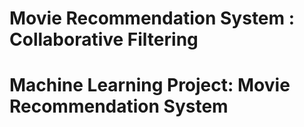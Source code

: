 # Movie Recommendation System : Collaborative Filtering
# Machine Learning Project: Movie Recommendation System
